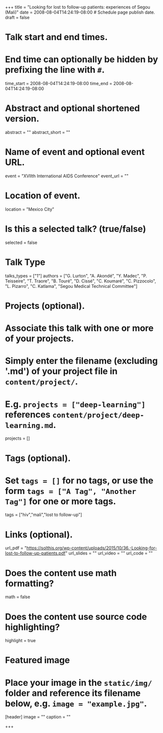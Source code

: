 +++
title = "Looking for lost to follow-up patients: experiences of Segou (Mali)"
date = 2008-08-04T14:24:19-08:00  # Schedule page publish date.
draft = false

# Talk start and end times.
#   End time can optionally be hidden by prefixing the line with `#`.
time_start = 2008-08-04T14:24:19-08:00
time_end = 2008-08-04T14:24:19-08:00

# Abstract and optional shortened version.
abstract = ""
abstract_short = ""

# Name of event and optional event URL.
event = "XVIIth International AIDS Conference"
event_url = ""

# Location of event.
location = "Mexico City"

# Is this a selected talk? (true/false)
selected = false

# Talk Type
talks_types =  ["1"]
authors = ["G. Lurton", "A. Akondé", "Y. Madec", "P. Teisseire", "T. Traore", "B. Touré", "D. Cissé", "C. Koumaré", "C. Pizzocolo", "L. Pizarro", "C. Katlama", "Segou Medical Technical Committee"]

# Projects (optional).
#   Associate this talk with one or more of your projects.
#   Simply enter the filename (excluding '.md') of your project file in `content/project/`.
#   E.g. `projects = ["deep-learning"]` references `content/project/deep-learning.md`.
projects = []

# Tags (optional).
#   Set `tags = []` for no tags, or use the form `tags = ["A Tag", "Another Tag"]` for one or more tags.
tags = ["hiv","mali","lost to follow-up"]

# Links (optional).
url_pdf = "https://solthis.org/wp-content/uploads/2015/10/36.-Looking-for-lost-to-follow-up-patients.pdf"
url_slides = ""
url_video = ""
url_code = ""

# Does the content use math formatting?
math = false

# Does the content use source code highlighting?
highlight = true

# Featured image
# Place your image in the `static/img/` folder and reference its filename below, e.g. `image = "example.jpg"`.
[header]
image = ""
caption = ""

+++
